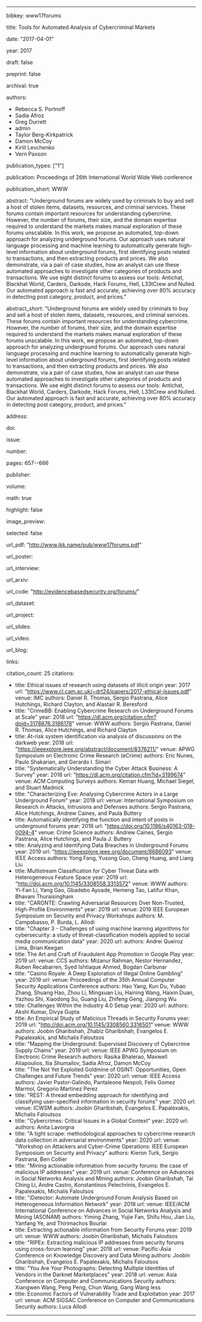---

bibkey: www17forums

title: Tools for Automated Analysis of Cybercriminal Markets

date: "2017-04-01"

year: 2017

draft: false

preprint: false

archival: true

authors: 
- Rebecca S. Portnoff
- Sadia Afroz
- Greg Durrett
- admin
- Taylor Berg-Kirkpatrick
- Damon McCoy
- Kirill Levchenko
- Vern Paxson

publication_types: ["1"]

publication: Proceedings of 26th International World Wide Web conference

publication_short: WWW

abstract: "Underground forums are widely used by criminals to buy and sell a host of stolen items, datasets, resources, and criminal services.  These forums contain important resources for understanding cybercrime.  However, the number of forums, their size, and the domain expertise required to understand the markets makes manual exploration of these forums unscalable. In this work, we propose an automated, top-down approach for analyzing underground forums.  Our approach uses natural language processing and machine learning to automatically generate high-level information about underground forums, first identifying posts related to transactions, and then extracting products and prices. We also demonstrate, via a pair of case studies, how an analyst can use these automated approaches to investigate other categories of products and transactions. We use eight distinct forums to assess our tools: Antichat, Blackhat World, Carders, Darkode, Hack Forums, Hell, L33tCrew and Nulled. Our automated approach is fast and accurate, achieving over 80% accuracy in detecting post category, product, and prices."

abstract_short: "Underground forums are widely used by criminals to buy and sell a host of stolen items, datasets, resources, and criminal services.  These forums contain important resources for understanding cybercrime.  However, the number of forums, their size, and the domain expertise required to understand the markets makes manual exploration of these forums unscalable. In this work, we propose an automated, top-down approach for analyzing underground forums.  Our approach uses natural language processing and machine learning to automatically generate high-level information about underground forums, first identifying posts related to transactions, and then extracting products and prices. We also demonstrate, via a pair of case studies, how an analyst can use these automated approaches to investigate other categories of products and transactions. We use eight distinct forums to assess our tools: Antichat, Blackhat World, Carders, Darkode, Hack Forums, Hell, L33tCrew and Nulled. Our automated approach is fast and accurate, achieving over 80% accuracy in detecting post category, product, and prices."

address: 

doi: 

issue: 

number: 

pages: 657--666

publisher: 

volume: 

math: true

highlight: false

image_preview: 

selected: false

url_pdf: "http://www.jkk.name/pub/www17forums.pdf"

url_poster: 

url_interview: 

url_arxiv: 

url_code: "http://evidencebasedsecurity.org/forums/"

url_dataset: 

url_project: 

url_slides: 

url_video: 

url_blog: 

links: 

citation_count: 25
citations:
- title: Ethical issues of research using datasets of illicit origin
  year: 2017
  url: "https://www.cl.cam.ac.uk/~drt24/papers/2017-ethical-issues.pdf"
  venue: IMC
  authors: Daniel R. Thomas, Sergio Pastrana, Alice Hutchings, Richard Clayton, and Alastair R. Beresford
- title: "CrimeBB: Enabling Cybercrime Research on Underground Forums at Scale"
  year: 2018
  url: "https://dl.acm.org/citation.cfm?doid=3178876.3186178"
  venue: WWW
  authors: Sergio Pastrana, Daniel R. Thomas, Alice Hutchings, and Richard Clayton
- title: At-risk system identification via analysis of discussions on the darkweb
  year: 2018
  url: "https://ieeexplore.ieee.org/abstract/document/8376211/"
  venue: APWG Symposium on Electronic Crime Research (eCrime)
  authors: Eric Nunes, Paulo Shakarian, and Gerardo I. Simari
- title: "Systematically Understanding the Cyber Attack Business: A Survey"
  year: 2018
  url: "https://dl.acm.org/citation.cfm?id=3199674"
  venue: ACM Computing Surveys
  authors: Keman Huang, Michael Siegel, and Stuart Madnick
- title: "Characterizing Eve: Analysing Cybercrime Actors in a Large Underground Forum"
  year: 2018
  url: 
  venue: International Symposium on Research in Attacks, Intrusions and Defenses
  authors: Sergio Pastrana, Alice Hutchings, Andrew Caines, and Paula Buttery
- title: Automatically identifying the function and intent of posts in underground forums
  year: 2018
  url: "https://doi.org/10.1186/s40163-018-0094-4"
  venue: Crime Science
  authors: Andrew Caines, Sergio Pastrana, Alice Hutchings, and Paula J. Buttery
- title: Analyzing and Identifying Data Breaches in Underground Forums
  year: 2019
  url: "https://ieeexplore.ieee.org/document/8686093"
  venue: IEEE Access
  authors: Yong Fang, Yusong Guo, Cheng Huang, and Liang Liu
- title: Multistream Classification for Cyber Threat Data with Heterogeneous Feature Space
  year: 2019
  url: "http://doi.acm.org/10.1145/3308558.3313572"
  venue: WWW
  authors: Yi-Fan Li, Yang Gao, Gbadebo Ayoade, Hemeng Tao, Latifur Khan, Bhavani Thuraisingham
- title: "CARONTE: Crawling Adversarial Resources Over Non-Trusted, High-Profile Environments"
  year: 2019
  url: 
  venue: 2019 IEEE European Symposium on Security and Privacy Workshops
  authors: M. Campobasso, P. Burda, L. Allodi
- title: "Chapter 3 - Challenges of using machine learning algorithms for cybersecurity: a study of threat-classification models applied to social media communication data"
  year: 2020
  url: 
  authors: Andrei Queiroz Lima, Brian Keegan
- title: The Art and Craft of Fraudulent App Promotion in Google Play
  year: 2019
  url: 
  venue: CCS
  authors: Mizanur Rahman, Nestor Hernandez, Ruben Recabarren, Syed Ishtiaque Ahmed, Bogdan Carbunar
- title: "Casino Royale: A Deep Exploration of Illegal Online Gambling"
  year: 2019
  url: 
  venue: Proceedings of the 35th Annual Computer Security Applications Conference
  authors: Hao Yang, Kun Du, Yubao Zhang, Shuang Hao, Zhou Li, Mingxuan Liu, Haining Wang, Haixin Duan, Yazhou Shi, Xiaodong Su, Guang Liu, Zhifeng Geng, Jianping Wu
- title: Challenges Within the Industry 4.0 Setup
  year: 2020
  url: 
  authors: Akshi Kumar, Divya Gupta
- title: An Empirical Study of Malicious Threads in Security Forums
  year: 2019
  url: "http://doi.acm.org/10.1145/3308560.3316501"
  venue: WWW
  authors: Joobin Gharibshah, Zhabiz Gharibshah, Evangelos E. Papalexakis, and Michalis Faloutsos
- title: "Mapping the Underground: Supervised Discovery of Cybercrime Supply Chains"
  year: 2019
  url: 
  venue: IEEE APWG Symposium on Electronic Crime Research
  authors: Rasika Bhalerao, Maxwell Aliapoulios, Ilia Shumailov, Sadia Afroz, Damon McCoy
- title: "The Not Yet Exploited Goldmine of OSINT: Opportunities, Open Challenges and Future Trends"
  year: 2020
  url: 
  venue: IEEE Access
  authors: Javier Pastor-Galindo, Pantaleone Nespoli, Felix Gomez Marmol, Gregorio Martinez Perez
- title: "REST: A thread embedding approach for identifying and classifying user-specified information in security forums"
  year: 2020
  url: 
  venue: ICWSM
  authors: Joobin Gharibshah, Evangelos E. Papalexakis, Michalis Faloutsos
- title: "Cybercrimes: Critical Issues in a Global Context"
  year: 2020
  url: 
  authors: Anita Lavorgna
- title: "A tight scrape: methodological approaches to cybercrime research data collection in adversarial environments"
  year: 2020
  url: 
  venue: "Workshop on Attackers and Cyber-Crime Operations: IEEE European Symposium on Security and Privacy"
  authors: Kieron Turk, Sergio Pastrana, Ben Collier
- title: "Mining actionable information from security forums: the case of malicious IP addresses"
  year: 2019
  url: 
  venue: Conference on Advances in Social Networks Analysis and Mining
  authors: Joobin Gharibshah, Tai Ching Li, Andre Castro, Konstantinos Pelechrinis, Evangelos E. Papalexakis, Michalis Faloutsos
- title: "iDetector: Automate Underground Forum Analysis Based on Heterogeneous Information Network"
  year: 2018
  url: 
  venue: IEEE/ACM International Conference on Advances in Social Networks Analysis and Mining (ASONAM)
  authors: Yiming Zhang, Yujie Fan, Shifu Hou, Jian Liu, Yanfang Ye, and Thirimachos Bourlai
- title: Extracting actionable information from Security Forums
  year: 2019
  url: 
  venue: WWW
  authors: Joobin Gharibshah, Michalis Faloutsos
- title: "RIPEx: Extracting malicious IP addresses from security forums using cross-forum learning"
  year: 2018
  url: 
  venue: Pacific-Asia Conference on Knowledge Discovery and Data Mining
  authors: Joobin Gharibshah, Evangelos E. Papalexakis, Michalis Faloutsos
- title: "You Are Your Photographs: Detecting Multiple Identities of Vendors in the Darknet Marketplaces"
  year: 2018
  url: 
  venue: Asia Conference on Computer and Communications Security
  authors: Xiangwen Wang, Peng Peng, Chun Wang, Gang Wang less
- title: Economic Factors of Vulnerability Trade and Exploitation
  year: 2017
  url: 
  venue: ACM SIGSAC Conference on Computer and Communications Security
  authors: Luca Allodi


---